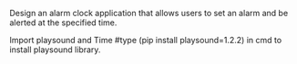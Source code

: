 Design an alarm clock application that allows users to set
an alarm and be alerted at the specified time.

Import playsound and Time 
#type (pip install playsound=1.2.2) in cmd to install playsound library.

